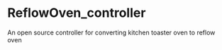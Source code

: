 # ReflowOven_controller
An open source controller for converting kitchen toaster oven to reflow oven 
